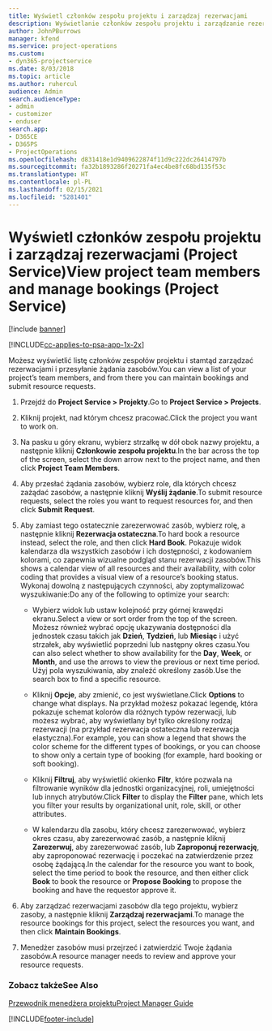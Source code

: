 ```yaml
---
title: Wyświetl członków zespołu projektu i zarządzaj rezerwacjami
description: Wyświetlanie członków zespołu projektu i zarządzanie rezerwacjami w Project Service
author: JohnPBurrows
manager: kfend
ms.service: project-operations
ms.custom:
- dyn365-projectservice
ms.date: 8/03/2018
ms.topic: article
ms.author: ruhercul
audience: Admin
search.audienceType:
- admin
- customizer
- enduser
search.app:
- D365CE
- D365PS
- ProjectOperations
ms.openlocfilehash: d831418e1d9409622874f11d9c222dc26414797b
ms.sourcegitcommit: fa32b1893286f20271fa4ec4be8fc68bd135f53c
ms.translationtype: HT
ms.contentlocale: pl-PL
ms.lasthandoff: 02/15/2021
ms.locfileid: "5281401"
---
```

# <a name="view-project-team-members-and-manage-bookings-project-service"></a><span data-ttu-id="3271a-103">Wyświetl członków zespołu projektu i zarządzaj rezerwacjami (Project Service)</span><span class="sxs-lookup"><span data-stu-id="3271a-103">View project team members and manage bookings (Project Service)</span></span>

[!include [banner](../includes/psa-now-project-operations.md)]

[!INCLUDE[cc-applies-to-psa-app-1x-2x](../includes/cc-applies-to-psa-app-1x-2x.md)]

<span data-ttu-id="3271a-104">Możesz wyświetlić listę członków zespołów projektu i stamtąd zarządzać rezerwacjami i przesyłanie żądania zasobów.</span><span class="sxs-lookup"><span data-stu-id="3271a-104">You can view a list of your project’s team members, and from there you can maintain bookings and submit resource requests.</span></span>  
  
1.  <span data-ttu-id="3271a-105">Przejdź do **Project Service > Projekty**.</span><span class="sxs-lookup"><span data-stu-id="3271a-105">Go to **Project Service > Projects**.</span></span>  
  
2.  <span data-ttu-id="3271a-106">Kliknij projekt, nad którym chcesz pracować.</span><span class="sxs-lookup"><span data-stu-id="3271a-106">Click the project you want to work on.</span></span>  
  
3.  <span data-ttu-id="3271a-107">Na pasku u góry ekranu, wybierz strzałkę w dół obok nazwy projektu, a następnie kliknij **Członkowie zespołu projektu**.</span><span class="sxs-lookup"><span data-stu-id="3271a-107">In the bar across the top of the screen, select the down arrow next to the project name, and then click **Project Team Members**.</span></span>  
  
4.  <span data-ttu-id="3271a-108">Aby przesłać żądania zasobów, wybierz role, dla których chcesz zażądać zasobów, a następnie kliknij **Wyślij żądanie**.</span><span class="sxs-lookup"><span data-stu-id="3271a-108">To submit resource requests, select the roles you want to request resources for, and then click **Submit Request**.</span></span>  
  
5.  <span data-ttu-id="3271a-109">Aby zamiast tego ostatecznie zarezerwować zasób, wybierz rolę, a następnie kliknij **Rezerwacja ostateczna**.</span><span class="sxs-lookup"><span data-stu-id="3271a-109">To hard book a resource instead, select the role, and then click **Hard Book**.</span></span> <span data-ttu-id="3271a-110">Pokazuje widok kalendarza dla wszystkich zasobów i ich dostępności, z kodowaniem kolorami, co zapewnia wizualne podgląd stanu rezerwacji zasobów.</span><span class="sxs-lookup"><span data-stu-id="3271a-110">This shows a calendar view of all resources and their availability, with color coding that provides a visual view of a resource’s booking status.</span></span> <span data-ttu-id="3271a-111">Wykonaj dowolną z następujących czynności, aby zoptymalizować wyszukiwanie:</span><span class="sxs-lookup"><span data-stu-id="3271a-111">Do any of the following to optimize your search:</span></span>  
  
    -   <span data-ttu-id="3271a-112">Wybierz widok lub ustaw kolejność przy górnej krawędzi ekranu.</span><span class="sxs-lookup"><span data-stu-id="3271a-112">Select a view or sort order from the top of the screen.</span></span> <span data-ttu-id="3271a-113">Możesz również wybrać opcję ukazywania dostępności dla jednostek czasu takich jak **Dzień**, **Tydzień**, lub **Miesiąc** i użyć strzałek, aby wyświetlić poprzedni lub następny okres czasu.</span><span class="sxs-lookup"><span data-stu-id="3271a-113">You can also select whether to show availability for the **Day**, **Week**, or **Month**, and use the arrows to view the previous or next time period.</span></span> <span data-ttu-id="3271a-114">Użyj pola wyszukiwania, aby znaleźć określony zasób.</span><span class="sxs-lookup"><span data-stu-id="3271a-114">Use the search box to find a specific resource.</span></span>  
  
    -   <span data-ttu-id="3271a-115">Kliknij **Opcje**, aby zmienić, co jest wyświetlane.</span><span class="sxs-lookup"><span data-stu-id="3271a-115">Click **Options** to change what displays.</span></span> <span data-ttu-id="3271a-116">Na przykład możesz pokazać legendę, która pokazuje schemat kolorów dla różnych typów rezerwacji, lub możesz wybrać, aby wyświetlany był tylko określony rodzaj rezerwacji (na przykład rezerwacja ostateczna lub rezerwacja elastyczna).</span><span class="sxs-lookup"><span data-stu-id="3271a-116">For example, you can show a legend that shows the color scheme for the different types of bookings, or you can choose to show only a certain type of booking (for example, hard booking or soft booking).</span></span>  
  
    -   <span data-ttu-id="3271a-117">Kliknij **Filtruj**, aby wyświetlić okienko **Filtr**, które pozwala na filtrowanie wyników dla jednostki organizacyjnej, roli, umiejętności lub innych atrybutów.</span><span class="sxs-lookup"><span data-stu-id="3271a-117">Click **Filter** to display the **Filter** pane, which lets you filter your results by organizational unit, role, skill, or other attributes.</span></span>  
  
    -   <span data-ttu-id="3271a-118">W kalendarzu dla zasobu, który chcesz zarezerwować, wybierz okres czasu, aby zarezerwować zasób, a następnie kliknij **Zarezerwuj**, aby zarezerwować zasób, lub **Zaproponuj rezerwację**, aby zaproponować rezerwację i poczekać na zatwierdzenie przez osobę żądającą.</span><span class="sxs-lookup"><span data-stu-id="3271a-118">In the calendar for the resource you want to book, select the time period to book the resource, and then either click **Book** to book the resource or **Propose Booking** to propose the booking and have the requestor approve it.</span></span>  
  
6.  <span data-ttu-id="3271a-119">Aby zarządzać rezerwacjami zasobów dla tego projektu, wybierz zasoby, a następnie kliknij **Zarządzaj rezerwacjami**.</span><span class="sxs-lookup"><span data-stu-id="3271a-119">To manage the resource bookings for this project, select the resources you want, and then click **Maintain Bookings**.</span></span>  
  
7.  <span data-ttu-id="3271a-120">Menedżer zasobów musi przejrzeć i zatwierdzić Twoje żądania zasobów.</span><span class="sxs-lookup"><span data-stu-id="3271a-120">A resource manager needs to review and approve your resource requests.</span></span>  
  
### <a name="see-also"></a><span data-ttu-id="3271a-121">Zobacz także</span><span class="sxs-lookup"><span data-stu-id="3271a-121">See Also</span></span>  
 [<span data-ttu-id="3271a-122">Przewodnik menedżera projektu</span><span class="sxs-lookup"><span data-stu-id="3271a-122">Project Manager Guide</span></span>](../psa/project-manager-guide.md)


[!INCLUDE[footer-include](../includes/footer-banner.md)]